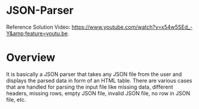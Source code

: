 # JSON-Parser
Reference Solution Video: https://www.youtube.com/watch?v=x54w5SEd_-Y&amp;feature=youtu.be.

# **Overview**
It is basically a JSON parser that takes any JSON file from the user and displays the parsed data in form of an HTML table. There are various cases that are handled for parsing the input file like missing data, different headers, missing rows, empty JSON file, invalid JSON file, no row in JSON file, etc.

